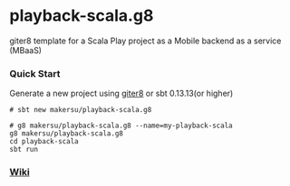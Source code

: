 # playback-scala.g8
giter8 template for a Scala Play project as a Mobile backend as a service (MBaaS)

### Quick Start
Generate a new project using [giter8](https://github.com/foundweekends/giter8) or sbt 0.13.13(or higher)
```
# sbt new makersu/playback-scala.g8

# g8 makersu/playback-scala.g8 --name=my-playback-scala
g8 makersu/playback-scala.g8 
cd playback-scala
sbt run
```
### [Wiki](https://github.com/makersu/playback-scala.g8/wiki)
